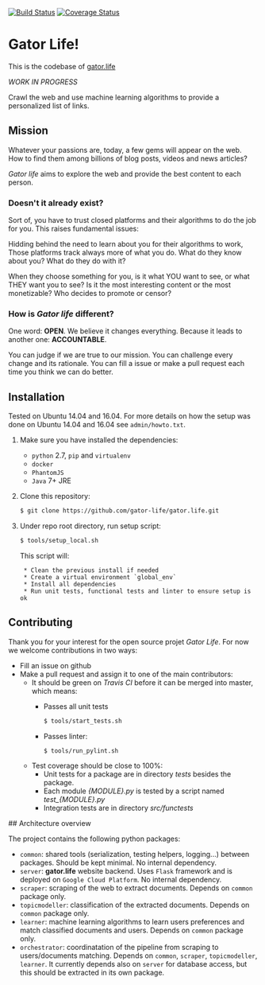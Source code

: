[![Build Status](https://travis-ci.org/gator-life/gator.life.svg?branch=master)](https://travis-ci.org/gator-life/gator.life)
[![Coverage Status](https://coveralls.io/repos/gator-life/gator.life/badge.svg?branch=master)](https://coveralls.io/r/gator-life/gator.life?branch=master)

# Gator Life!

This is the codebase of [gator.life](http://www.gator.life)

*WORK IN PROGRESS*

Crawl the web and use machine learning algorithms to provide a personalized list of links. 

## Mission

Whatever your passions are, today, a few gems will appear on the web. How to find them among billions of blog posts, videos and news articles?

*Gator life* aims to explore the web and provide the best content to each person.

### Doesn't it already exist?

Sort of, you have to trust closed platforms and their algorithms to do the job for you. This raises fundamental issues:

Hidding behind the need to learn about you for their algorithms to work, Those platforms track always more of what you do. What do they know about you? What do they do with it?

When they choose something for you, is it what YOU want to see, or what THEY want you to see? Is it the most interesting content or the most monetizable? Who decides to promote or censor?

### How is *Gator life* different?

One word: **OPEN**. We believe it changes everything. Because it leads to another one: **ACCOUNTABLE**.

You can judge if we are true to our mission. You can challenge every change and its rationale. You can fill a issue or make a pull request each time you think we can do better.

## Installation

Tested on Ubuntu 14.04 and 16.04. For more details on how the setup was done on Ubuntu 14.04 and 16.04 see `admin/howto.txt`.

1. Make sure you have installed the dependencies:

	* `python` 2.7, `pip` and `virtualenv`
	* `docker`
	* `PhantomJS`
	* `Java` 7+ JRE

2. Clone this repository:

	```sh
	$ git clone https://github.com/gator-life/gator.life.git
	```

3. Under repo root directory, run setup script:

	```sh
	$ tools/setup_local.sh
	```

	This script will:
	
		* Clean the previous install if needed
		* Create a virtual environment `global_env`
		* Install all dependencies
		* Run unit tests, functional tests and linter to ensure setup is ok

## Contributing

Thank you for your interest for the open source projet *Gator Life*. For now we welcome contributions in two ways:

* Fill an issue on github
* Make a pull request and assign it to one of the main contributors:
	* It should be green on *Travis CI* before it can be merged into master, which means:
		* Passes all unit tests

			```sh
			$ tools/start_tests.sh
			```

		* Passes linter:

			```sh
			$ tools/run_pylint.sh
			```
	* Test coverage should be close to 100%:
		* Unit tests for a package are in directory *tests* besides the package.
		* Each module *{MODULE}.py* is tested by a script named *test_{MODULE}.py*
		* Integration tests are in directory *src/functests*


## Architecture overview

The project contains the following python packages:
* `common`: shared tools (serialization, testing helpers, logging...) between packages. Should be kept minimal. No internal dependency.
* `server`: **gator.life** website backend. Uses `Flask` framework and is deployed on `Google Cloud Platform`. No internal dependency.
* `scraper`: scraping of the web to extract documents. Depends on `common` package only.
* `topicmodeller`: classification of the extracted documents. Depends on `common` package only.
* `learner`: machine learning algorithms to learn users preferences and match classified documents and users. Depends on `common` package only.
* `orchestrator`: coordinatation of the pipeline from scraping to users/documents matching. Depends on `common`, `scraper`, `topicmodeller`, `learner`. It currently depends also on `server` for database access, but this should be extracted in its own package.
